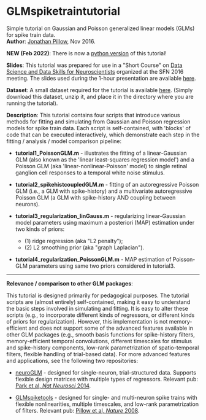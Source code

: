 # GLMspiketraintutorial
Simple tutorial on Gaussian and Poisson generalized linear models (GLMs) for spike train data.  
**Author**: [Jonathan Pillow](http://pillowlab.princeton.edu), Nov 2016.

**NEW (Feb 2022)**:  There is now a [python version](https://github.com/pillowlab/GLMspiketraintutorial_python) of this tutorial!

**Slides**: This tutorial was prepared for use in a
"Short Course" on [Data Science and Data Skills for Neuroscientists](https://neuronline.sfn.org/scientific-research/data-science-and-data-skills-for-neuroscientists#:~:text=Data%20science%20is%20fast%2Dgrowing,be%20used%20in%20different%20circumstances) organized at the SFN 2016 meeting. The slides used during the 1-hour
presentation are available [here](https://github.com/pillowlab/GLMspiketraintutorial/blob/master/slides/slides_SFNshortcourse_Nov2016.pdf). 

**Dataset**:  A small dataset required for the tutorial is available
[here](https://pillowlab.princeton.edu/data/data_RGCs.zip). (Simply download this dataset, unzip it, and place it in the directory where you are running the tutorial).

**Description**: This tutorial contains four scripts that introduce various methods for fitting and simulating from Gaussian and Poisson regression models for spike train data. Each script is self-contained, with 'blocks' of code that can be executed interactively, which demonstrate each step in the fitting / analysis / model comparison pipeline:

* **tutorial1_PoissonGLM.m** - illustrates the fitting of a
linear-Gaussian GLM (also known as the 'linear least-squares
regression model') and a Poisson GLM (aka 'linear-nonlinear-Poisson'
model) to single retinal ganglion cell responses to a temporal white
noise stimulus.

* **tutorial2_spikehistcoupledGLM.m** - fitting of an autoregressive
Poisson GLM (i.e., a GLM with spike-history) and a multivariate
autoregressive Poisson GLM (a GLM with spike-history AND coupling
between neurons).

* **tutorial3_regularization_linGauss.m** - regularizing
  linear-Gaussian model  parameters using maximum a posteriori (MAP)
  estimation under two kinds of priors:
  - (1) ridge regression (aka  "L2 penalty"); 
  - (2) L2 smoothing prior (aka "graph Laplacian").  


* **tutorial4_regularization_PoissonGLM.m** - MAP estimation of
  Poisson-GLM parameters using same two priors considered in
  tutorial3.


------------

**Relevance / comparison to other GLM packages**:

This tutorial is designed primarily for pedagogical purposes. The
tutorial scripts are (almost entirely) self-contained, making it easy
to understand the basic steps involved in simulating and fitting. It
is easy to alter these scripts (e.g., to incorporate different kinds
of regressors, or different kinds of priors for
regularization). However, this implementation is not memory-efficient
and does not support some of the advanced features available in other
GLM packages (e.g., smooth basis functions for spike-history filters,
memory-efficient temporal convolutions, different timescales for
stimulus and spike-history components, low-rank parametrization of
spatio-temporal filters, flexible handling of trial-based data).  For
more advanced features and applications, see the following two
repositories:

- [neuroGLM](http://pillowlab.princeton.edu/code_neuroGLM.html) -
  designed for single-neuron, trial-structured data. Supports flexible design matrices with multiple types of
  regressors. Relevant pub: [Park et al, *Nat Neurosci* 2014](http://pillowlab.princeton.edu/pubs/abs_ParkI_NN14.html).

- [GLMspiketools](http://pillowlab.princeton.edu/code_GLM.html) -
  designed for single- and multi-neuron spike trains with flexible
  nonlinearities, multiple timescales, and low-rank parametrization of
  filters.  Relevant pub: [Pillow et al, *Nature* 2008](http://pillowlab.princeton.edu/pubs/abs_Pillow08_nature.html).

